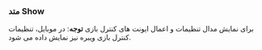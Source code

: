 ### متد Show

برای نمایش مدال تنظیمات و اعمال ایونت های کنترل بازی **توجه**: در موبایل، تنظیمات کنترل بازی ویبره نیز نمایش داده می شود.
